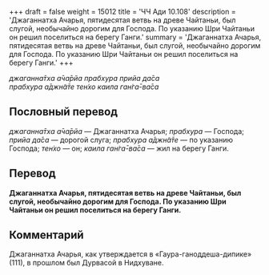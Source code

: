 +++
draft = false
weight = 15012
title = 'ЧЧ Ади 10.108'
description = 'Джаганнатха Ачарья, пятидесятая ветвь на древе Чайтаньи, был слугой, необычайно дорогим для Господа. По указанию Шри Чайтаньи он решил поселиться на берегу Ганги.'
summary = 'Джаганнатха Ачарья, пятидесятая ветвь на древе Чайтаньи, был слугой, необычайно дорогим для Господа. По указанию Шри Чайтаньи он решил поселиться на берегу Ганги.'
+++

_джаганна̄тха а̄ча̄рйа прабхура прийа да̄са  
прабхура а̄джн̃а̄те тен̇хо каила ган̇га̄-ва̄са_

## Пословный перевод

_джаганна̄тха_ _а̄ча̄рйа_ — Джаганнатха Ачарья; _прабхура_ — Господа; _прийа_ _да̄са_ — дорогой слуга; _прабхура_ _а̄джн̃а̄те_ — по указанию Господа; _тен̇хо_ — он; _каила_ _ган̇га̄_\-_ва̄са_ — жил на берегу Ганги.

## Перевод

**Джаганнатха Ачарья, пятидесятая ветвь на древе Чайтаньи, был слугой, необычайно дорогим для Господа. По указанию Шри Чайтаньи он решил поселиться на берегу Ганги.**

## Комментарий

Джаганнатха Ачарья, как утверждается в «Гаура-ганоддеша-дипике» (111), в прошлом был Дурвасой в Нидхуване.
